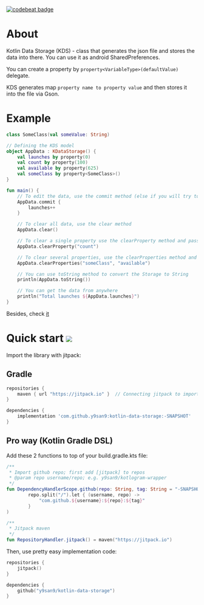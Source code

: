 <a href="https://codebeat.co/projects/github-com-y9san9-kotlin-data-storage-master"><img alt="codebeat badge" src="https://codebeat.co/badges/eed41e0b-609b-4f23-b952-baef28513114" /></a>

# About
Kotlin Data Storage (KDS) - class that generates the json file and stores the data into there. You can use it as android SharedPreferences.

You can create a property by `property<VariableType>(defaultValue)` delegate.

KDS generates map `property name to property value` and then stores it into the file via Gson.
# Example
```kotlin
class SomeClass(val someValue: String)

// Defining the KDS model
object AppData : KDataStorage() {
    val launches by property(0)
    val count by property(100)
    val available by property(625)
    val someClass by property<SomeClass>()
}

fun main() {
    // To edit the data, use the commit method (else if you will try to edit data, TransactionError will be thrown)
    AppData.commit {
        launches++
    }

    // To clear all data, use the clear method
    AppData.clear()

    // To clear a single property use the clearProperty method and pass name of the property that you want to delete (if you try to delete a non-existent property, ClearingError will be thrown)
    AppData.clearProperty("count")

    // To clear several properties, use the clearProperties method and pass their names (if you try to delete a non-existent properties, ClearingError will be thrown)
    AppData.clearProperties("someClass", "available")

    // You can use toString method to convert the Storage to String
    println(AppData.toString())

    // You can get the data from anywhere
    println("Total launches ${AppData.launches}")
}
```
Besides, check [it](https://github.com/y9san9/kotlin-data-storage/blob/master/src/test/kotlin/com/y9san9/kds/Main.kt)
# Quick start [![](https://jitpack.io/v/y9san9/kotlin-data-storage.svg)](https://jitpack.io/#y9san9/kotlin-data-storage)
Import the library with jitpack:
## Gradle
```gradle
repositories {
    maven { url "https://jitpack.io" }  // Connecting jitpack to import github repos
}

dependencies {
    implementation 'com.github.y9san9:kotlin-data-storage:-SNAPSHOT'
}
```
## Pro way (Kotlin Gradle DSL)
Add these 2 functions to top of your build.gradle.kts file:
```kotlin
/**
 * Import github repo; first add [jitpack] to repos
 * @param repo username/repo; e.g. y9san9/kotlogram-wrapper
 */
fun DependencyHandlerScope.github(repo: String, tag: String = "-SNAPSHOT") = implementation(
        repo.split("/").let { (username, repo) ->
            "com.github.${username}:${repo}:${tag}"
        }
)

/**
 * Jitpack maven
 */
fun RepositoryHandler.jitpack() = maven("https://jitpack.io")
```
Then, use pretty easy implementation code:
```kotlin
repositories {
    jitpack()
}

dependencies {
    github("y9san9/kotlin-data-storage")
}
```